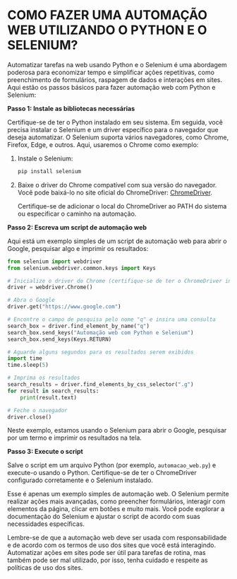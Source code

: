 # COMO FAZER UMA AUTOMAÇÃO WEB UTILIZANDO O PYTHON E O SELENIUM?
Automatizar tarefas na web usando Python e o Selenium é uma abordagem poderosa para economizar tempo e simplificar ações repetitivas, como preenchimento de formulários, raspagem de dados e interações em sites. Aqui estão os passos básicos para fazer automação web com Python e Selenium:

**Passo 1: Instale as bibliotecas necessárias**

Certifique-se de ter o Python instalado em seu sistema. Em seguida, você precisa instalar o Selenium e um driver específico para o navegador que deseja automatizar. O Selenium suporta vários navegadores, como Chrome, Firefox, Edge, e outros. Aqui, usaremos o Chrome como exemplo:

1. Instale o Selenium:

   ```bash
   pip install selenium
   ```

2. Baixe o driver do Chrome compatível com sua versão do navegador. Você pode baixá-lo no site oficial do ChromeDriver: [ChromeDriver](https://sites.google.com/chromium.org/driver/).

   Certifique-se de adicionar o local do ChromeDriver ao PATH do sistema ou especificar o caminho na automação.

**Passo 2: Escreva um script de automação web**

Aqui está um exemplo simples de um script de automação web para abrir o Google, pesquisar algo e imprimir os resultados:

```python
from selenium import webdriver
from selenium.webdriver.common.keys import Keys

# Inicialize o driver do Chrome (certifique-se de ter o ChromeDriver instalado)
driver = webdriver.Chrome()

# Abra o Google
driver.get("https://www.google.com")

# Encontre o campo de pesquisa pelo nome "q" e insira uma consulta
search_box = driver.find_element_by_name("q")
search_box.send_keys("Automação web com Python e Selenium")
search_box.send_keys(Keys.RETURN)

# Aguarde alguns segundos para os resultados serem exibidos
import time
time.sleep(5)

# Imprima os resultados
search_results = driver.find_elements_by_css_selector(".g")
for result in search_results:
    print(result.text)

# Feche o navegador
driver.close()
```

Neste exemplo, estamos usando o Selenium para abrir o Google, pesquisar por um termo e imprimir os resultados na tela.

**Passo 3: Execute o script**

Salve o script em um arquivo Python (por exemplo, `automacao_web.py`) e execute-o usando o Python. Certifique-se de ter o ChromeDriver configurado corretamente e o Selenium instalado.

Esse é apenas um exemplo simples de automação web. O Selenium permite realizar ações mais avançadas, como preencher formulários, interagir com elementos da página, clicar em botões e muito mais. Você pode explorar a documentação do Selenium e ajustar o script de acordo com suas necessidades específicas.

Lembre-se de que a automação web deve ser usada com responsabilidade e de acordo com os termos de uso dos sites que você está interagindo. Automatizar ações em sites pode ser útil para tarefas de rotina, mas também pode ser mal utilizado, por isso, tenha cuidado e respeite as políticas de uso dos sites.